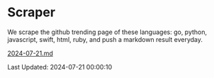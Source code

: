 # Scraper

We scrape the github trending page of these languages: go, python, javascript, swift, html, ruby, and push a markdown result everyday.

[2024-07-21.md](https://github.com/henson/Scraper/blob/master/2024-07-21.md)

Last Updated: 2024-07-21 00:00:10